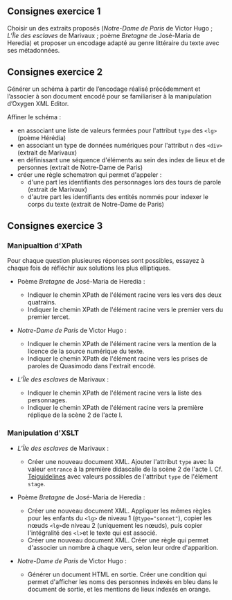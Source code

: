 ## Consignes exercice 1

Choisir un des extraits proposés (*Notre-Dame de Paris* de Victor Hugo ; *L’Île des esclaves* de Marivaux ; poème *Bretagne* de José-Maria de Heredia) et proposer un encodage adapté au genre littéraire du texte avec ses métadonnées. 


## Consignes exercice 2

Générer un schéma à partir de l’encodage réalisé précédemment et l’associer à son document encodé pour se familiariser à la manipulation d’Oxygen XML Editor.

Affiner le schéma : 
- en associant une liste de valeurs fermées pour l'attribut `type` des `<lg>` (poème Hérédia)
- en associant un type de données numériques pour l'attribut `n` des `<div>` (extrait de Marivaux)
- en définissant une séquence d'éléments au sein des index de lieux et de personnes (extrait de Notre-Dame de Paris)
- créer une règle schematron qui permet d'appeler :
    - d'une part les identifiants des personnages lors des tours de parole (extrait de Marivaux)
    - d'autre part les identifiants des entités nommés pour indexer le corps du texte (extrait de Notre-Dame de Paris)


## Consignes exercice 3

### Manipualtion d'XPath

Pour chaque question plusieures réponses sont possibles, essayez à chaque fois de réfléchir aux solutions les plus elliptiques. 

- Poème *Bretagne* de José-Maria de Heredia :
    - Indiquer le chemin XPath de l'élément racine vers les vers des deux quatrains.
    - Indiquer le chemin XPath de l'élément racine vers le premier vers du premier tercet.

- *Notre-Dame de Paris* de Victor Hugo :
    - Indiquer le chemin XPath de l'élément racine vers la mention de la licence de la source numérique du texte.
    - Indiquer le chemin XPath de l'élément racine vers les prises de paroles de Quasimodo dans l'extrait encodé.
    
- *L’Île des esclaves* de Marivaux :
    - Indiquer le chemin XPath de l'élément racine vers la liste des personnages.
    - Indiquer le chemin XPath de l'élément racine vers la première réplique de la scène 2 de l'acte I. 

### Manipulation d'XSLT

- *L’Île des esclaves* de Marivaux :
    - Créer une nouveau document XML. Ajouter l'attribut `type` avec la valeur `entrance` à la première didascalie de la scène 2 de l'acte I. Cf. [Teiguidelines](https://tei-c.org/release/doc/tei-p5-doc/fr/html/ref-stage.html) avec valeurs possibles de l'attribut `type` de l'élément `stage`.

- Poème *Bretagne* de José-Maria de Heredia :
    - Créer une nouveau document XML. Appliquer les mêmes règles pour les enfants du `<lg>` de niveau 1 (`@type="sonnet"`), copier les nœuds `<lg>`de niveau 2 (uniquement les nœuds), puis copier l'intégralité des `<l>`et le texte qui est associé.
    - Créer une nouveau document XML. Créer une règle qui permet d'associer un nombre à chaque vers, selon leur ordre d'apparition. 

- *Notre-Dame de Paris* de Victor Hugo :
    - Générer un document HTML en sortie. Créer une condition qui permet d'afficher les noms des personnes indexés en bleu dans le document de sortie, et les mentions de lieux indexés en orange. 




